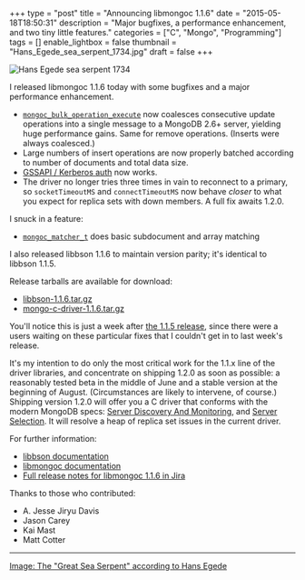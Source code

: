 +++
type = "post"
title = "Announcing libmongoc 1.1.6"
date = "2015-05-18T18:50:31"
description = "Major bugfixes, a performance enhancement, and two tiny little features."
categories = ["C", "Mongo", "Programming"]
tags = []
enable_lightbox = false
thumbnail = "Hans_Egede_sea_serpent_1734.jpg"
draft = false
+++

<p><img style="display:block; margin-left:auto; margin-right:auto;" src="Hans_Egede_sea_serpent_1734.jpg" alt="Hans Egede sea serpent 1734" title="Hans Egede sea serpent 1734" /></p>
<p>I released libmongoc 1.1.6 today with some bugfixes and a major performance enhancement.</p>
<ul>
<li><a href="http://api.mongodb.org/c/current/mongoc_bulk_operation_execute.html"><code>mongoc_bulk_operation_execute</code></a> now coalesces consecutive update operations
  into a single message to a MongoDB 2.6+ server, yielding huge performance
  gains. Same for remove operations. (Inserts were always coalesced.)</li>
<li>Large numbers of insert operations are now properly batched according to
  number of documents and total data size.</li>
<li><a href="http://api.mongodb.org/c/current/authentication.html#kerberos">GSSAPI / Kerberos auth</a> now works.</li>
<li>The driver no longer tries three times in vain to reconnect to a primary,
  so <code>socketTimeoutMS</code> and <code>connectTimeoutMS</code> now behave <em>closer</em> to what you
  expect for replica sets with down members. A full fix awaits 1.2.0.</li>
</ul>
<p>I snuck in a feature:</p>
<ul>
<li><a href="http://api.mongodb.org/c/current/mongoc_matcher_t.html"><code>mongoc_matcher_t</code></a> does basic subdocument and array matching</li>
</ul>
<p>I also released libbson 1.1.6 to maintain version parity; it's identical to libbson 1.1.5.</p>
<p>Release tarballs are available for download:</p>
<ul>
<li><a href="https://github.com/mongodb/libbson/releases/download/1.1.6/libbson-1.1.6.tar.gz">libbson-1.1.6.tar.gz</a></li>
<li><a href="https://github.com/mongodb/mongo-c-driver/releases/download/1.1.6/mongo-c-driver-1.1.6.tar.gz">mongo-c-driver-1.1.6.tar.gz</a></li>
</ul>
<p>You'll notice this is just a week after <a href="/blog/announcing-libbson-and-libmongoc-1-1-5/">the 1.1.5 release</a>, since there were a users waiting on these particular fixes that I couldn't get in to last week's release.</p>
<p>It's my intention to do only the most critical work for the 1.1.x line of the driver libraries, and concentrate on shipping 1.2.0 as soon as possible: a reasonably tested beta in the middle of June and a stable version at the beginning of August. (Circumstances are likely to intervene, of course.) Shipping version 1.2.0 will offer you a C driver that conforms with the modern MongoDB specs: <a href="http://www.mongodb.com/blog/post/server-discovery-and-monitoring-next-generation-mongodb-drivers">Server Discovery And Monitoring</a>, and <a href="http://www.mongodb.com/blog/post/server-selection-next-generation-mongodb-drivers">Server Selection</a>. It will resolve a heap of replica set issues in the current driver.</p>
<p>For further information:</p>
<ul>
<li><a href="https://api.mongodb.org/libbson/current/">libbson documentation</a></li>
<li><a href="http://api.mongodb.org/c/current/">libmongoc documentation</a></li>
<li><a href="https://jira.mongodb.org/secure/ReleaseNote.jspa?projectId=10030&amp;version=15434">Full release notes for libmongoc 1.1.6 in Jira</a></li>
</ul>
<p>Thanks to those who contributed:</p>
<ul>
<li>A. Jesse Jiryu Davis</li>
<li>Jason Carey</li>
<li>Kai Mast</li>
<li>Matt Cotter</li>
</ul>
<hr />
<p><a href="http://en.wikipedia.org/wiki/File:Hans_Egede_1734_sea_serpent.jpg">Image: The "Great Sea Serpent" according to Hans Egede</a></p>
    